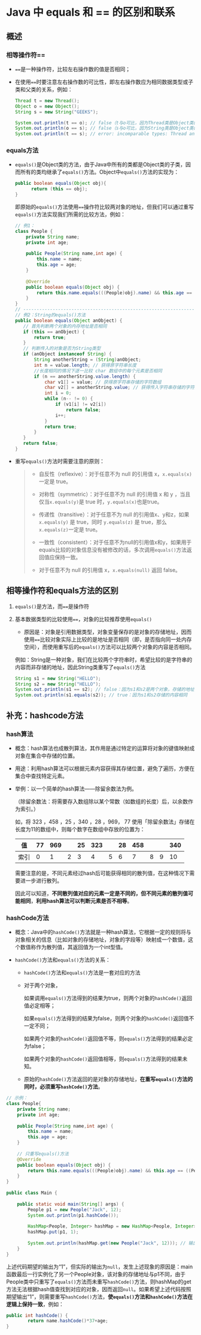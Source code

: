 # Java 中 equals 和 == 的区别和联系

## 概述

### 相等操作符==

- `==`是一种操作符，比较左右操作数的值是否相同；

- 在使用`==`时要注意左右操作数的可比性，即左右操作数应为相同数据类型或子类和父类的关系，例如：

  ```java
  Thread t = new Thread(); 
  Object o = new Object(); 
  String s = new String("GEEKS"); 
  
  System.out.println(t == o); // false（t与o可比，因为Thread类是Object类的子类）
  System.out.println(o == s); // false（s与o可比，因为String类是Object类的子类）
  System.out.println(t == s); // error: incomparable types: Thread and String
  ```

### equals方法

- `equals()`是Object类的方法，由于Java中所有的类都是Object类的子类，因而所有的类均继承了`equals()`方法。Object中`equals()`方法的实现为：

  ```java
  public boolean equals(Object obj){
  		return (this == obj);
  }
  ```

  即原始的`equals()`方法使用`==`操作符比较两对象的地址，但我们可以通过重写`equals()`方法实现我们所需的比较方法，例如：

  ```java
  // 例1：
  class People {
      private String name;
      private int age;
       
      public People(String name,int age) {
          this.name = name;
          this.age = age;
      }  
      
      @Override
      public boolean equals(Object obj) {
          return this.name.equals(((People)obj).name) && this.age == ((People)obj).age; // 即通过比较属性值判断两对象是否相等
      }
  }
  // --------------------------------------------------------------------------------
  // 例2：String的equals()方法
  public boolean equals(Object anObject) {
     // 首先判断两个对象的内存地址是否相同
     if (this == anObject) {
         return true;
     }
     // 判断传入的对象是否为String类型
     if (anObject instanceof String) {
         String anotherString = (String)anObject;
         int n = value.length; // 获得原字符串长度
         //长度相同的情况下逐一比较 char 数组中的每个元素是否相同
         if (n == anotherString.value.length) {
             char v1[] = value; // 获得原字符串存储的字符数组
             char v2[] = anotherString.value; // 获得传入字符串存储的字符数组
             int i = 0;
             while (n-- != 0) {
                 if (v1[i] != v2[i])
                     return false;
                 i++;
             }
             return true;
         }
     }
     return false;
  }
  ```

- 重写`equals()`方法时需要注意的原则：

  > - 自反性（reflexive）：对于任意不为 null 的引用值 x，`x.equals(x)` 一定是 true。
  >
  > - 对称性（symmetric）：对于任意不为 null 的引用值 x 和 y ，当且仅当`x.equals(y)`是 true 时，`y.equals(x)`也是true。
  > - 传递性（transitive）：对于任意不为 null 的引用值x、y和z，如果 `x.equals(y)` 是 true，同时 `y.equals(z)` 是 true，那么`x.equals(z)`一定是 true。
  > - 一致性（consistent）：对于任意不为null的引用值x和y，如果用于equals比较的对象信息没有被修改的话，多次调用`equals()`方法返回值应保持一致。
  > - 对于任意不为 null 的引用值 x，`x.equals(null)` 返回 false。

## 相等操作符和equals方法的区别

1. `equals()`是方法，而`==`是操作符

2. 基本数据类型的比较使用`==`，对象的比较推荐使用`equals()`

   - 原因是：对象是引用数据类型，对象变量保存的是对象的存储地址，因而使用`==`比较对象实际上比较的是地址是否相同（即，是否指向同一处内存空间），而使用重写后的`equals()`方法可以比较两个对象的内容是否相同。

   例如：String是一种对象，我们在比较两个字符串时，希望比较的是字符串的内容而非存储的地址，因此String类重写了`equals()`方法

   ```java
   String s1 = new String("HELLO"); 
   String s2 = new String("HELLO"); 
   System.out.println(s1 == s2); // false：因为s1和s2是两个对象，存储的地址不同
   System.out.println(s1.equals(s2)); // true：因为s1和s2存储的内容相同
   ```

   

## 补充：hashcode方法

### hash算法

- 概念：hash算法也成散列算法，其作用是通过特定的运算将对象的键值映射成对象在集合中存储的位置。

- 用途：利用hash算法可以根据元素内容获得其存储位置，避免了遍历，方便在集合中查找特定元素。

- 举例：以一个简单的hash算法——除留余数法为例。

  （除留余数法：将需要存入数组除以某个常数（如数组的长度）后，以余数作为索引。）

  如，将 323 ，458 ，25 ，340 ，28 ，969， 77 使用「除留余数法」存储在长度为11的数组中，则每个数字在数组中存放的位置为：

  | 值   | 77   | 969  |      | 25   | 323  |      | 28   | 458  |      |      | 340  |
  | ---- | ---- | ---- | ---- | ---- | ---- | ---- | ---- | ---- | ---- | ---- | ---- |
  | 索引 | 0    | 1    | 2    | 3    | 4    | 5    | 6    | 7    | 8    | 9    | 10   |

  需要注意的是，不同元素经过hash后可能获得相同的散列值，在这种情况下需要进一步进行散列。

  因此可以知道，**不同散列值对应的元素一定是不同的，但不同元素的散列值可能相同**，**利用hash算法可以判断元素是否不相等**。

### hashCode方法

- 概念：Java中的`hashCode()`方法就是一种hash算法，它根据一定的规则将与对象相关的信息（比如对象的存储地址，对象的字段等）映射成一个数值，这个数值称作为散列值，其返回值为一个int型值。

- `hashCode()`方法和`equals()`方法的关系：

  - `hashCode()`方法和`equals()`方法是一套对应的方法

  - 对于两个对象，

    如果调用`equals()`方法得到的结果为true，则两个对象的`hashCode()`返回值必定相等；

    如果`equals()`方法得到的结果为false，则两个对象的`hashCode()`返回值不一定不同；

    如果两个对象的`hashCode()`返回值不等，则`equals()`方法得到的结果必定为false；

    如果两个对象的`hashCode()`返回值相等，则`equals()`方法得到的结果未知。

  - 原始的`hashCode()`方法返回的是对象的存储地址，**在重写`equals()`方法的同时，必须重写`hashCode()`方法**。

```java
// 示例：
class People{
    private String name;
    private int age;
     
    public People(String name,int age) {
        this.name = name;
        this.age = age;
    }  
    
  	// 只重写equals()方法
    @Override
    public boolean equals(Object obj) {
        return this.name.equals(((People)obj).name) && this.age == ((People)obj).age;
    }
}
 
public class Main {
 
    public static void main(String[] args) {
        People p1 = new People("Jack", 12);
        System.out.println(p1.hashCode());
             
        HashMap<People, Integer> hashMap = new HashMap<People, Integer>();
        hashMap.put(p1, 1);
         
        System.out.println(hashMap.get(new People("Jack", 12))); // 输出：null
    }
}
```

上述代码期望的输出为“1”，但实际的输出为`null`，发生上述现象的原因是：main函数最后一行实例化了另一个People对象，该对象的存储地址与p1不同，由于People类中只重写了`equals()`方法而未重写`hashCode()`方法，则hashMap的get方法无法根据hash值查找到对应的对象，因而返回`null`。如果希望上述代码按照期望输出“1”，则需要重写`hashCode()`方法，**使`equals()`方法和`hashCode()`方法在逻辑上保持一致**，例如：

```java
public int hashCode() {
		return name.hashCode()*37+age;
}
```




